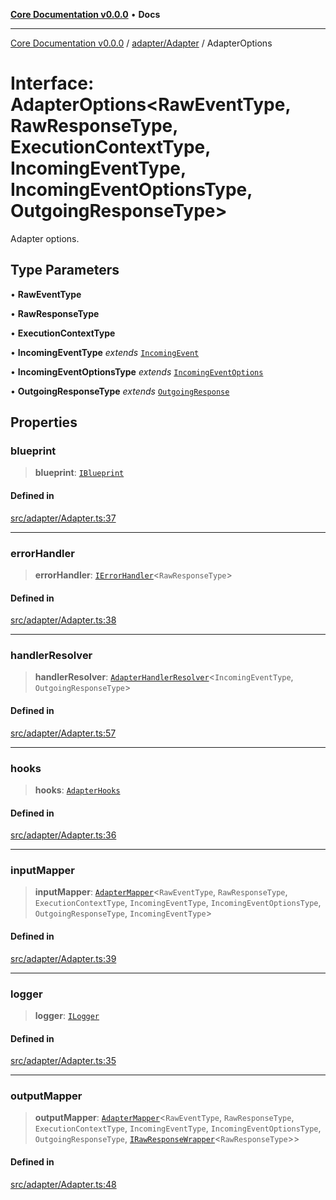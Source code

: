 [**Core Documentation v0.0.0**](../../../README.md) • **Docs**

***

[Core Documentation v0.0.0](../../../modules.md) / [adapter/Adapter](../README.md) / AdapterOptions

# Interface: AdapterOptions\<RawEventType, RawResponseType, ExecutionContextType, IncomingEventType, IncomingEventOptionsType, OutgoingResponseType\>

Adapter options.

## Type Parameters

• **RawEventType**

• **RawResponseType**

• **ExecutionContextType**

• **IncomingEventType** *extends* [`IncomingEvent`](../../../events/IncomingEvent/classes/IncomingEvent.md)

• **IncomingEventOptionsType** *extends* [`IncomingEventOptions`](../../../events/IncomingEvent/interfaces/IncomingEventOptions.md)

• **OutgoingResponseType** *extends* [`OutgoingResponse`](../../../events/OutgoingResponse/classes/OutgoingResponse.md)

## Properties

### blueprint

> **blueprint**: [`IBlueprint`](../../../definitions/type-aliases/IBlueprint.md)

#### Defined in

[src/adapter/Adapter.ts:37](https://github.com/stonemjs/core/blob/be89f756f02a94c320588453a86b3e95bc4e060f/src/adapter/Adapter.ts#L37)

***

### errorHandler

> **errorHandler**: [`IErrorHandler`](../../../definitions/interfaces/IErrorHandler.md)\<`RawResponseType`\>

#### Defined in

[src/adapter/Adapter.ts:38](https://github.com/stonemjs/core/blob/be89f756f02a94c320588453a86b3e95bc4e060f/src/adapter/Adapter.ts#L38)

***

### handlerResolver

> **handlerResolver**: [`AdapterHandlerResolver`](../../../definitions/type-aliases/AdapterHandlerResolver.md)\<`IncomingEventType`, `OutgoingResponseType`\>

#### Defined in

[src/adapter/Adapter.ts:57](https://github.com/stonemjs/core/blob/be89f756f02a94c320588453a86b3e95bc4e060f/src/adapter/Adapter.ts#L57)

***

### hooks

> **hooks**: [`AdapterHooks`](../../../definitions/interfaces/AdapterHooks.md)

#### Defined in

[src/adapter/Adapter.ts:36](https://github.com/stonemjs/core/blob/be89f756f02a94c320588453a86b3e95bc4e060f/src/adapter/Adapter.ts#L36)

***

### inputMapper

> **inputMapper**: [`AdapterMapper`](../../AdapterMapper/classes/AdapterMapper.md)\<`RawEventType`, `RawResponseType`, `ExecutionContextType`, `IncomingEventType`, `IncomingEventOptionsType`, `OutgoingResponseType`, `IncomingEventType`\>

#### Defined in

[src/adapter/Adapter.ts:39](https://github.com/stonemjs/core/blob/be89f756f02a94c320588453a86b3e95bc4e060f/src/adapter/Adapter.ts#L39)

***

### logger

> **logger**: [`ILogger`](../../../definitions/interfaces/ILogger.md)

#### Defined in

[src/adapter/Adapter.ts:35](https://github.com/stonemjs/core/blob/be89f756f02a94c320588453a86b3e95bc4e060f/src/adapter/Adapter.ts#L35)

***

### outputMapper

> **outputMapper**: [`AdapterMapper`](../../AdapterMapper/classes/AdapterMapper.md)\<`RawEventType`, `RawResponseType`, `ExecutionContextType`, `IncomingEventType`, `IncomingEventOptionsType`, `OutgoingResponseType`, [`IRawResponseWrapper`](../../../definitions/interfaces/IRawResponseWrapper.md)\<`RawResponseType`\>\>

#### Defined in

[src/adapter/Adapter.ts:48](https://github.com/stonemjs/core/blob/be89f756f02a94c320588453a86b3e95bc4e060f/src/adapter/Adapter.ts#L48)
